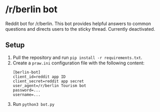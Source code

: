 # /r/berlin bot

Reddit bot for /r/berlin. This bot provides helpful answers to common questions and directs users to the sticky thread. Currently deactivated.

## Setup

1. Pull the repository and run `pip install -r requirements.txt`.
2. Create a `praw.ini` configuration file with the following content:
    ```
    [berlin-bot]
    client_id=reddit app ID
    client_secret=reddit app secret
    user_agent=/r/berlin Tourism bot
    password=...
    username=...
    ```
3. Run `python3 bot.py`
